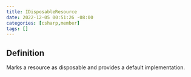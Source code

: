 ```yaml
---
title: IDisposableResource
date: 2022-12-05 00:51:26 -08:00
categories: [csharp,member]
tags: []
---
```


## Definition

Marks a resource as disposable and provides a default implementation.

